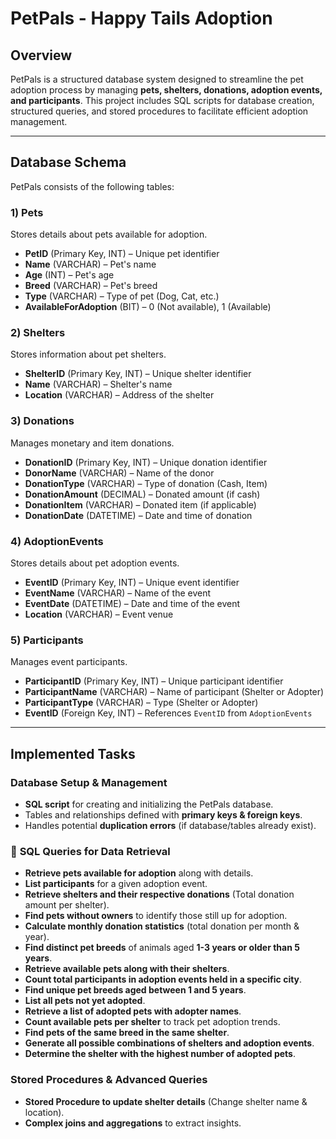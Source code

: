 # PetPals - Happy Tails Adoption
## Overview  
PetPals is a structured database system designed to streamline the pet adoption process by managing **pets, shelters, donations, adoption events, and participants**. This project includes SQL scripts for database creation, structured queries, and stored procedures to facilitate efficient adoption management.  

---

## Database Schema  
PetPals consists of the following tables:

### 1) **Pets**  
Stores details about pets available for adoption.  
- **PetID** (Primary Key, INT) – Unique pet identifier  
- **Name** (VARCHAR) – Pet's name  
- **Age** (INT) – Pet's age  
- **Breed** (VARCHAR) – Pet's breed  
- **Type** (VARCHAR) – Type of pet (Dog, Cat, etc.)  
- **AvailableForAdoption** (BIT) – 0 (Not available), 1 (Available)  

### 2) **Shelters**  
Stores information about pet shelters.  
- **ShelterID** (Primary Key, INT) – Unique shelter identifier  
- **Name** (VARCHAR) – Shelter's name  
- **Location** (VARCHAR) – Address of the shelter  

### 3) **Donations**  
Manages monetary and item donations.  
- **DonationID** (Primary Key, INT) – Unique donation identifier  
- **DonorName** (VARCHAR) – Name of the donor  
- **DonationType** (VARCHAR) – Type of donation (Cash, Item)  
- **DonationAmount** (DECIMAL) – Donated amount (if cash)  
- **DonationItem** (VARCHAR) – Donated item (if applicable)  
- **DonationDate** (DATETIME) – Date and time of donation  

### 4) **AdoptionEvents**  
Stores details about pet adoption events.  
- **EventID** (Primary Key, INT) – Unique event identifier  
- **EventName** (VARCHAR) – Name of the event  
- **EventDate** (DATETIME) – Date and time of the event  
- **Location** (VARCHAR) – Event venue  

### 5) **Participants**  
Manages event participants.  
- **ParticipantID** (Primary Key, INT) – Unique participant identifier  
- **ParticipantName** (VARCHAR) – Name of participant (Shelter or Adopter)  
- **ParticipantType** (VARCHAR) – Type (Shelter or Adopter)  
- **EventID** (Foreign Key, INT) – References `EventID` from `AdoptionEvents`  

---

##  Implemented Tasks  
###  **Database Setup & Management**  
* **SQL script** for creating and initializing the PetPals database.  
* Tables and relationships defined with **primary keys & foreign keys**.  
* Handles potential **duplication errors** (if database/tables already exist).  

### 🔎 **SQL Queries for Data Retrieval**  
* **Retrieve pets available for adoption** along with details.
* **List participants** for a given adoption event.
* **Retrieve shelters and their respective donations** (Total donation amount per shelter).
* **Find pets without owners** to identify those still up for adoption.
* **Calculate monthly donation statistics** (total donation per month & year).
* **Find distinct pet breeds** of animals aged **1-3 years or older than 5 years**.
* **Retrieve available pets along with their shelters**.
* **Count total participants in adoption events held in a specific city**.  
* **Find unique pet breeds aged between 1 and 5 years**.  
* **List all pets not yet adopted**.  
* **Retrieve a list of adopted pets with adopter names**.  
* **Count available pets per shelter** to track pet adoption trends.  
* **Find pets of the same breed in the same shelter**.  
* **Generate all possible combinations of shelters and adoption events**.
* **Determine the shelter with the highest number of adopted pets**.  

###  **Stored Procedures & Advanced Queries**  
* **Stored Procedure to update shelter details** (Change shelter name & location).  
* **Complex joins and aggregations** to extract insights.  
